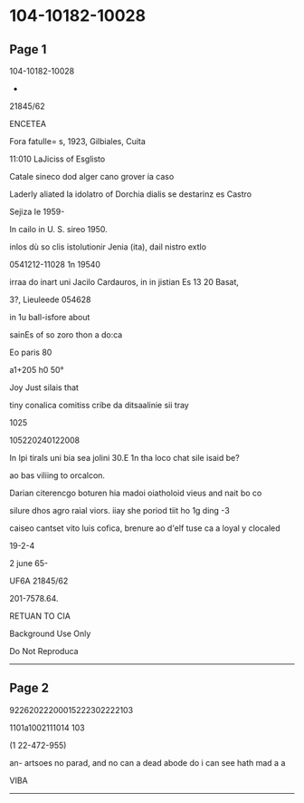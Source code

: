 # 104-10182-10028

## Page 1

104-10182-10028

-

21845/62

ENCETEA

Fora fatuIle= s, 1923, Gilbiales, Cuita

11:010 LaJiciss of Esglisto

Catale sineco dod alger cano grover ia caso

Laderly aliated la idolatro of Dorchia dialis se destarinz es Castro

Sejiza Ie 1959-

In cailo in U. S. sireo 1950.

inlos dù so clis istolutionir Jenia (ita), dail nistro extlo

0541212-11028 1n 19540

irraa do inart uni Jacilo Cardauros, in in jistian Es 13 20 Basat,

3?, Lieuleede 054628

in 1u ball-isfore about

sainEs of so zoro thon a do:ca

Eo paris 80

a1+205 h0 50°

Joy Just silais that

tiny conalica comitiss cribe da ditsaalinie sii tray

1025

105220240122008

In Ipi tiraIs uni bia sea jolini 30.E 1n tha loco chat sile isaid be?

ao bas viliing to orcalcon.

Darian citerencgo boturen hia madoi oiatholoid vieus and nait bo co

silure dhos agro raial viors. iiay she poriod tiit ho 1g ding -3

caiseo cantset vito luis cofica, brenure ao d'elf tuse ca a loyal y clocaled

19-2-4

2 june 65-

UF6A 21845/62

201-7578.64.

RETUAN TO CIA

Background Use Only

Do Not Reproduca

---

## Page 2

92262022200015222302222103

1101a1002111014 103

(1 22-472-955)

an- artsoes no parad, and no can a dead abode do i can see hath mad a a

VIBA

---

